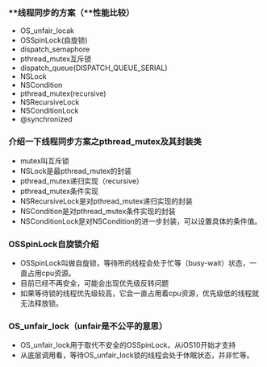 ### **线程同步的方案（**性能比较）

- OS_unfair_locak
- OSSpinLock(自旋锁)
- dispatch_semaphore
- pthread_mutex互斥锁
- dispatch_queue(DISPATCH_QUEUE_SERIAL)
- NSLock
- NSCondition
- pthread_mutex(recursive)
- NSRecursiveLock
- NSConditionLock
- @synchronized

### **介绍一下线程同步方案之pthread_mutex及其封装类**

- mutex叫互斥锁
- NSLock是最pthread_mutex的封装
- pthread_mutex递归实现（recursive）
- pthread_mutex条件实现
- NSRecursiveLock是对pthread_mutex递归实现的封装
- NSCondition是对pthread_mutex条件实现的封装
- NSConditionLock是对NSCondition的进一步封装，可以设置具体的条件值。

### **OSSpinLock自旋锁介绍**

- OSSpinLock叫做自旋锁，等待所的线程会处于忙等（busy-wait）状态，一直占用cpu资源。
- 目前已经不再安全，可能会出现优先级反转问题
- 如果等待锁的线程优先级较高，它会一直占用着cpu资源，优先级低的线程就无法释放锁。

### **OS_unfair_lock（unfair是不公平的意思）**

- OS_unfair_lock用于取代不安全的OSSpinLock，从iOS10开始才支持
- 从底层调用看，等待OS_unfair_lock锁的线程会处于休眠状态，并非忙等。